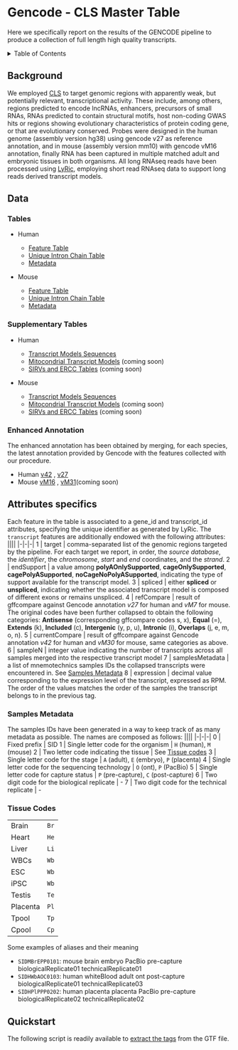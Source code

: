 # Gencode - CLS Master Table
Here we specifically report on the results of the GENCODE pipeline to produce a collection of full length high quality transcripts. 

<!-- TABLE OF CONTENTS -->
<details>
  <summary>Table of Contents</summary>
  <ul>
    <li><a href="#background">Background</a></li>
    <li><a href="#data">Data</a>
      <ul>
        <li><a href="#tables">Tables</a></li>
        <li><a href="#supplementary-data">Supplementary Data</a></li>
        <li><a href="#enhanced-annotation">Enhanced Annotation</a></li>
      </ul>
    </li>
    <li><a href="#attributes-specifics">Attributes specifics</a>
      <ul>
        <li><a href="#samples-metadata">Samples Metadata</a></li>
        <li><a href="#tissue-codes">Tissue Codes</a></li>
      </ul>
    </li>
    <li><a href="#quickstart">Quickstart</a></il>
  </ul>
</details>

## Background
We employed [CLS](https://link.springer.com/protocol/10.1007/978-1-0716-1158-6_9) to target genomic regions with apparently weak, but potentially relevant, transcriptional activity. These include, among others, regions predicted to encode lncRNAs, enhancers, precursors of small RNAs, RNAs predicted to contain structural motifs, host non-coding GWAS hits or regions showing evolutionary characteristics of protein coding gene, or that are evolutionary conserved. Probes were designed in the human genome (assembly version hg38) using gencode v27 as reference annotation, and in mouse (assembly version mm10) with gencode vM16 annotation, finally RNA has been captured in multiple matched adult and embryonic tissues in both organisms. All long RNAseq reads have been processed using [LyRic](https://github.com/guigolab/LyRic), employing short read RNAseq data to support long reads derived transcript models.

## Data
### Tables

- Human
  - [Feature Table](https://github.com/guigolab/gencode-cls-master-table/releases/latest/download/Hv3_masterTable.gtf.gz)
  - [Unique Intron Chain Table](https://github.com/guigolab/gencode-cls-master-table/releases/latest/download/Hv3_splicedmasterTable_ICs.gtf.gz)
  - [Metadata](https://github.com/guigolab/gencode-cls-master-table/releases/latest/download/Hv3_metadata.tsv.gz)
  
- Mouse
  - [Feature Table](https://github.com/guigolab/gencode-cls-master-table/releases/latest/download/Mv2_masterTable.gtf.gz)
  - [Unique Intron Chain Table](https://github.com/guigolab/gencode-cls-master-table/releases/latest/download/Mv2_splicedmasterTable_ICs.gtf.gz)
  - [Metadata](https://github.com/guigolab/gencode-cls-master-table/releases/latest/download/Mv2_metadata.tsv.gz)

### Supplementary Tables

- Human
  - [Transcript Models Sequences](https://github.com/guigolab/gencode-cls-master-table/releases/download/Supplementary/Hv3_masterTable.fa.gz)
  - [Mitocondrial Transcript Models]() (coming soon)
  - [SIRVs and ERCC Tables]() (coming soon)
  
- Mouse
  - [Transcript Models Sequences](https://github.com/guigolab/gencode-cls-master-table/releases/download/Supplementary/Mv2_masterTable.fa.gz)
  - [Mitocondrial Transcript Models]() (coming soon)
  - [SIRVs and ERCC Tables]() (coming soon)

### Enhanced Annotation
The enhanced annotation has been obtained by merging, for each species, the latest annotation provided by Gencode with the features collected with our procedure.

- Human [v42](https://github.com/guigolab/gencode-cls-master-table/releases/download/EnhancedAnnotation/Hv3_enhancedCLS3+gencodev42.loci.refmerged.gff.gz) , [v27](https://github.com/guigolab/gencode-cls-master-table/releases/download/EnhancedAnnotation/Hv3_enhancedCLS3+gencodev27.loci.refmerged.gff.gz)
- Mouse [vM16](https://github.com/guigolab/gencode-cls-master-table/releases/download/EnhancedAnnotation/Mv2_enhancedCLS3+gencodevM16.loci.refmerged.gff.gz) , [vM31]()(coming soon)

## Attributes specifics
Each feature in the table is associated to a gene_id and transcript_id attributes, specifying the unique identifier as generated by LyRic.
The `transcript` features are additionally endowed with the following attributes:
||||
|-|-|-|
1 | target | comma-separated list of the genomic regions targeted by the pipeline. For each target we report, in order, the *source database*, the *identifier*, the *chromosome*, *start* and *end* coordinates, and the *strand*.
2 | endSupport | a value among **polyAOnlySupported**, **cageOnlySupported**, **cagePolyASupported**, **noCageNoPolyASupported**, indicating the type of support available for the transcript model.
3 | spliced | either **spliced** or **unspliced**, indicating whether the associated transcript model is composed of different exons or remains unspliced.
4 | refCompare | result of gffcompare against Gencode annotation *v27* for human and *vM7* for mouse. The original codes have been further collapsed to obtain the following categories: **Antisense** (corresponding gffcompare codes s, x), **Equal** (=), **Extends** (k), **Included** (c), **Intergenic** (y, p, u), **Intronic** (i), **Overlaps** (j, e, m, o, n).
5 | currentCompare | result of gffcompare against Gencode annotation *v42* for human and *vM30* for mouse, same categories as above. 
6 | sampleN | integer value indicating the number of transcripts across all samples merged into the respective transcript model
7 | samplesMetadata | a list of mnemotechnics samples IDs the collapsed transcripts were encountered in. See [Samples Metadata](#samples-metadata)
8 | expression | decimal value corresponding to the expression level of the transcript, expressed as RPM. The order of the values matches the order of the samples the transcript belongs to in the previous tag.

### Samples Metadata
The samples IDs have been generated in a way to keep track of as many metadata as possible. The names are composed as follows:
||||
|-|-|-|
0 | Fixed prefix | SID
1 | Single letter code for the organism | `H` (human), `M` (mouse)
2 | Two letter code indicating the tissue | See [Tissue codes](#tissue-codes)
3 | Single letter code for the stage | `A` (adult), `E` (embryo), `P` (placenta)
4 | Single letter code for the sequencing technology | `O` (ont), `P` (PacBio)
5 | Single letter code for capture status | `P` (pre-capture), `C` (post-capture)
6 | Two digit code for the biological replicate | - 
7 | Two digit code for the technical replicate | - 

### Tissue Codes
|||
|-|-|
Brain | `Br`
Heart | `He`
Liver | `Li`
WBCs | `Wb`
ESC | `Wb`
iPSC | `Wb`
Testis | `Te`
Placenta | `Pl`
Tpool | `Tp`
Cpool | `Cp`

Some examples of aliases and their meaning
 * `SIDMBrEPP0101`: mouse brain embryo PacBio pre-capture biologicalReplicate01 technicalReplicate01
 * `SIDHWbAOC0103`: human whiteBlood adult ont post-capture biologicalReplicate01 technicalReplicate03
 * `SIDHPlPPP0202`: human placenta placenta PacBio pre-capture biologicalReplicate02 technicalReplicate02


## Quickstart
The following script is readily available to [extract the tags](https://github.com/abreschi/utils/blob/master/extract.gtf.tags.sh) from the GTF file.
